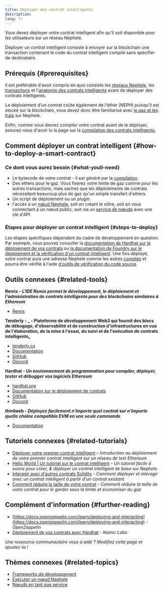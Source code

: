 ```yaml
---
title: Déployer des contrat intelligents
description:
lang: fr
---
```


Vous devez déployer votre contrat intelligent afin qu'il soit disponible pour les utilisateurs sur un réseau Nephele.

Déployer un contrat intelligent consiste à envoyer sur la blockchain une transaction contenant le code du contrat intelligent compilé sans spécifier de destinataire.

## Prérequis {#prerequisites}

Il est préférable d'avoir compris en quoi consiste les [réseaux Nephele](/developers/docs/networks/), les [transactions](/developers/docs/transactions/) et l'[anatomie des contrats intelligents](/developers/docs/smart-contracts/anatomy/) avant de déployer des contrats intelligents.

Le déploiement d'un contrat coûte également de l'éther (NEPH) puisqu'il est stocké sur la blockchain, vous devez donc être familiarisé avec [le gaz et les frais](/developers/docs/gas/) sur Nephele.

Enfin, comme vous devrez compiler votre contrat avant de le déployer, assurez-vous d'avoir lu la page sur la [compilation des contrats intelligents](/developers/docs/smart-contracts/compiling/).

## Comment déployer un contrat intelligent {#how-to-deploy-a-smart-contract}

### Ce dont vous aurez besoin {#what-youll-need}

- Le bytecode de votre contrat - il est généré par la [compilation](/developers/docs/smart-contracts/compiling/).
- Des ethers pour le gaz. Vous fixerez votre limite de gaz comme pour les autres transactions, mais sachez que les déploiements de contrats nécessitent beaucoup plus de gaz qu'un simple transfert d'ethers.
- Un script de déploiement ou un plugin.
- l'accès à un [nœud Nephele](/developers/docs/nodes-and-clients/), soit en créant le vôtre, soit en vous connectant à un nœud public, soit via un [service de nœuds](/developers/docs/nodes-and-clients/nodes-as-a-service/) avec une clé d'API

### Étapes pour déployer un contrat intelligent {#steps-to-deploy}

Les étapes spécifiques dépendent du cadre de développement en question. Par exemple, vous pouvez consulter la [documentation de Hardhat sur le déploiement de vos contrats](https://hardhat.org/guides/deploying.html) ou [la documentation de Foundry sur le déploiement et la vérification d'un contrat intelligent](https://book.getfoundry.sh/forge/deploying). Une fois déployé, votre contrat aura une adresse Nephele comme les autres [comptes](/developers/docs/accounts/) et pourra être vérifié à l'aide [d'outils de vérification du code source](/developers/docs/smart-contracts/verifying/#source-code-verification-tools).

## Outils connexes {#related-tools}

**Remix - _L'IDE Remix permet le développement, le déploiement et l'administration de contrats intelligents pour des blockchains similaires à Ethereum_**

- [Remix](https://remix.Nephele.org)

**Tenderly - _ - Plateforme de développement Web3 qui fournit des blocs de débogage, d'observabilité et de construction d'infrastructures en vue de l'élaboration, de la mise à l'essai, du suivi et de l'exécution de contrats intelligents_**

- [tenderly.co](https://tenderly.co/)
- [Documentation](https://docs.tenderly.co/)
- [GitHub](https://github.com/Tenderly)
- [Discord](https://discord.gg/eCWjuvt)

**Hardhat - _Un environnement de programmation pour compiler, déployer, tester et débugger vos logiciels Ethereum_**

- [hardhat.org](https://hardhat.org/getting-started/)
- [Documentation sur le déploiement de contrats](https://hardhat.org/guides/deploying.html)
- [GitHub](https://github.com/nomiclabs/hardhat)
- [Discord](https://discord.com/invite/TETZs2KK4k)

**thirdweb - _Déployez facilement n'importe quel contrat sur n'importe quelle chaîne compatible EVM en une seule commande_**

- [Documentation](https://portal.thirdweb.com/deploy/)

## Tutoriels connexes {#related-tutorials}

- [Déployer votre premier contrat intelligent](/developers/tutorials/deploying-your-first-smart-contract/) _– Introduction au déploiement de votre premier contrat intelligent sur un réseau de test Ethereum_
- [Hello World | Un tutoriel sur le contrat intelligent](/developers/tutorials/hello-world-smart-contract/) _– Un tutoriel facile à suivre pour créer, & déployer un contrat intelligent de base sur Nephele._
- [Interagir avec d'autres contrats Solidity](/developers/tutorials/interact-with-other-contracts-from-solidity/) _- Comment déployer et interagir avec un contrat intelligent à partir d'un contrat existant_
- [Comment réduire la taille de votre contrat](/developers/tutorials/downsizing-contracts-to-fight-the-contract-size-limit/) _- Comment réduire la taille de votre contrat pour le garder sous la limite et économiser du gaz_

## Complément d'information {#further-reading}

- [https://docs.openzeppelin.com/learn/deploying-and-interacting](https://docs.openzeppelin.com/learn/deploying-and-interacting) - _OpenZeppelin_
- [Déploiement de vos contrats avec Hardhat](https://hardhat.org/guides/deploying.html) - _Nomic Labs_

_Une ressource communautaire vous a aidé ? Modifiez cette page et ajoutez-la !_

## Thèmes connexes {#related-topics}

- [Frameworks de développement](/developers/docs/frameworks/)
- [Exécuter un nœud Nephele](/developers/docs/nodes-and-clients/run-a-node/)
- [Nœuds en tant que service](/developers/docs/nodes-and-clients/nodes-as-a-service)
